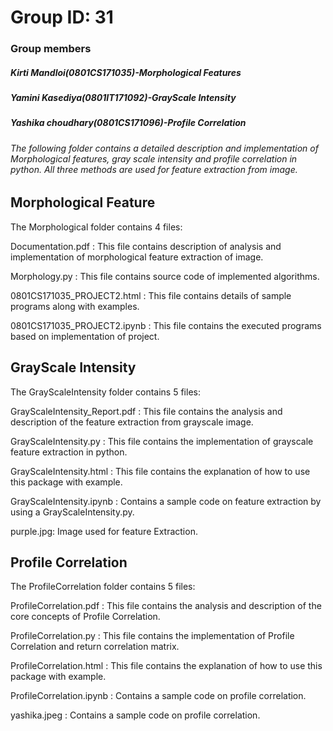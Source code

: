 # Group ID: 31



### Group members 
##### Kirti Mandloi(0801CS171035)-Morphological Features 
##### Yamini Kasediya(0801IT171092)-GrayScale Intensity
##### Yashika choudhary(0801CS171096)-Profile Correlation

###### The following folder contains a detailed description and implementation of Morphological features, gray scale intensity and profile correlation in python. All three methods are used for feature extraction from image.

## Morphological Feature 

The Morphological folder contains 4 files:

Documentation.pdf : This file contains description of analysis and implementation of morphological feature extraction of image.

Morphology.py : This file contains source code of implemented algorithms. 

0801CS171035_PROJECT2.html : This file contains details of sample programs along with examples.

0801CS171035_PROJECT2.ipynb : This file contains the executed programs based on implementation of project.

## GrayScale Intensity
The GrayScaleIntensity folder contains 5 files:

GrayScaleIntensity_Report.pdf : This file contains the analysis and description of the feature extraction from grayscale image.

GrayScaleIntensity.py : This file contains the implementation of grayscale feature extraction in python.

GrayScaleIntensity.html : This file contains the explanation of how to use this package with example.

GrayScaleIntensity.ipynb : Contains a sample code on feature extraction by using a GrayScaleIntensity.py. 

purple.jpg: Image used for feature Extraction.

## Profile Correlation 
The ProfileCorrelation folder contains 5 files:

ProfileCorrelation.pdf : This file contains the analysis and description of the core concepts of Profile Correlation.

ProfileCorrelation.py : This file contains the implementation of Profile Correlation and return correlation matrix.

ProfileCorrelation.html : This file contains the explanation of how to use this package with example.

ProfileCorrelation.ipynb : Contains a sample code on profile correlation.

yashika.jpeg : Contains a sample code on profile correlation.
